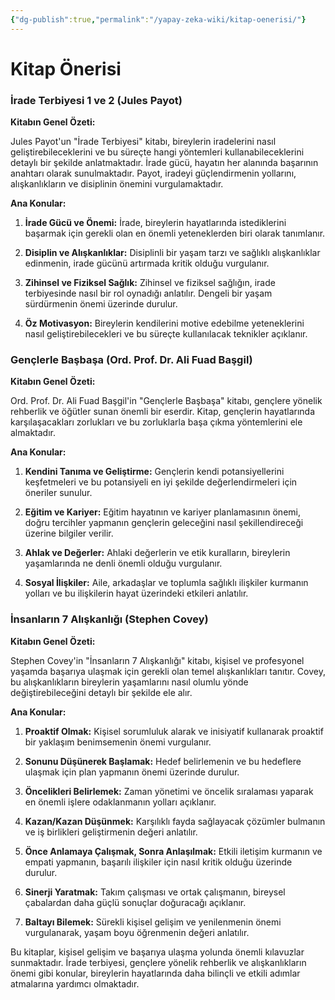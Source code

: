 ```yaml
---
{"dg-publish":true,"permalink":"/yapay-zeka-wiki/kitap-oenerisi/"}
---
```


# Kitap Önerisi

### **İrade Terbiyesi 1 ve 2 (Jules Payot)**

**Kitabın Genel Özeti:**

Jules Payot'un "İrade Terbiyesi" kitabı, bireylerin iradelerini nasıl geliştirebileceklerini ve bu süreçte hangi yöntemleri kullanabileceklerini detaylı bir şekilde anlatmaktadır. İrade gücü, hayatın her alanında başarının anahtarı olarak sunulmaktadır. Payot, iradeyi güçlendirmenin yollarını, alışkanlıkların ve disiplinin önemini vurgulamaktadır.

**Ana Konular:**

1. **İrade Gücü ve Önemi:** İrade, bireylerin hayatlarında istediklerini başarmak için gerekli olan en önemli yeteneklerden biri olarak tanımlanır.
   
2. **Disiplin ve Alışkanlıklar:** Disiplinli bir yaşam tarzı ve sağlıklı alışkanlıklar edinmenin, irade gücünü artırmada kritik olduğu vurgulanır.
   
3. **Zihinsel ve Fiziksel Sağlık:** Zihinsel ve fiziksel sağlığın, irade terbiyesinde nasıl bir rol oynadığı anlatılır. Dengeli bir yaşam sürdürmenin önemi üzerinde durulur.

4. **Öz Motivasyon:** Bireylerin kendilerini motive edebilme yeteneklerini nasıl geliştirebilecekleri ve bu süreçte kullanılacak teknikler açıklanır.

### **Gençlerle Başbaşa (Ord. Prof. Dr. Ali Fuad Başgil)**

**Kitabın Genel Özeti:**

Ord. Prof. Dr. Ali Fuad Başgil'in "Gençlerle Başbaşa" kitabı, gençlere yönelik rehberlik ve öğütler sunan önemli bir eserdir. Kitap, gençlerin hayatlarında karşılaşacakları zorlukları ve bu zorluklarla başa çıkma yöntemlerini ele almaktadır.

**Ana Konular:**

1. **Kendini Tanıma ve Geliştirme:** Gençlerin kendi potansiyellerini keşfetmeleri ve bu potansiyeli en iyi şekilde değerlendirmeleri için öneriler sunulur.
   
2. **Eğitim ve Kariyer:** Eğitim hayatının ve kariyer planlamasının önemi, doğru tercihler yapmanın gençlerin geleceğini nasıl şekillendireceği üzerine bilgiler verilir.
   
3. **Ahlak ve Değerler:** Ahlaki değerlerin ve etik kuralların, bireylerin yaşamlarında ne denli önemli olduğu vurgulanır.
   
4. **Sosyal İlişkiler:** Aile, arkadaşlar ve toplumla sağlıklı ilişkiler kurmanın yolları ve bu ilişkilerin hayat üzerindeki etkileri anlatılır.

### **İnsanların 7 Alışkanlığı (Stephen Covey)**

**Kitabın Genel Özeti:**

Stephen Covey'in "İnsanların 7 Alışkanlığı" kitabı, kişisel ve profesyonel yaşamda başarıya ulaşmak için gerekli olan temel alışkanlıkları tanıtır. Covey, bu alışkanlıkların bireylerin yaşamlarını nasıl olumlu yönde değiştirebileceğini detaylı bir şekilde ele alır.

**Ana Konular:**

1. **Proaktif Olmak:** Kişisel sorumluluk alarak ve inisiyatif kullanarak proaktif bir yaklaşım benimsemenin önemi vurgulanır.
   
2. **Sonunu Düşünerek Başlamak:** Hedef belirlemenin ve bu hedeflere ulaşmak için plan yapmanın önemi üzerinde durulur.
   
3. **Öncelikleri Belirlemek:** Zaman yönetimi ve öncelik sıralaması yaparak en önemli işlere odaklanmanın yolları açıklanır.
   
4. **Kazan/Kazan Düşünmek:** Karşılıklı fayda sağlayacak çözümler bulmanın ve iş birlikleri geliştirmenin değeri anlatılır.
   
5. **Önce Anlamaya Çalışmak, Sonra Anlaşılmak:** Etkili iletişim kurmanın ve empati yapmanın, başarılı ilişkiler için nasıl kritik olduğu üzerinde durulur.
   
6. **Sinerji Yaratmak:** Takım çalışması ve ortak çalışmanın, bireysel çabalardan daha güçlü sonuçlar doğuracağı açıklanır.
   
7. **Baltayı Bilemek:** Sürekli kişisel gelişim ve yenilenmenin önemi vurgulanarak, yaşam boyu öğrenmenin değeri anlatılır.

Bu kitaplar, kişisel gelişim ve başarıya ulaşma yolunda önemli kılavuzlar sunmaktadır. İrade terbiyesi, gençlere yönelik rehberlik ve alışkanlıkların önemi gibi konular, bireylerin hayatlarında daha bilinçli ve etkili adımlar atmalarına yardımcı olmaktadır.